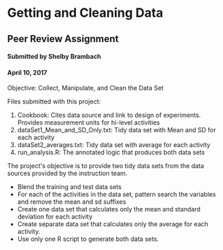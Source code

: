 <H1>Getting and Cleaning Data</H1>
<H2>Peer Review Assignment</H2>
<H4>Submitted by Shelby Brambach</H4>
<H4>April 10, 2017</H4>

Objective:  Collect, Manipulate, and Clean the Data Set

Files submitted with this project:
<OL>
<li>Cookbook: Cites data source and link to design of experiments.  Provides measurement units for hi-level activities</li>
<li>dataSet1_Mean_and_SD_Only.txt: Tidy data set with Mean and SD for each activity</li>
<li>dataSet2_averages.txt: Tidy data set with average for each activity</li>
<li>run_analysis.R: The annotated logic that produces both data sets</li>
</OL>

The project's objective is to provide two tidy data sets from the data sources provided by the instruction team.
* Blend the training and test data sets
* For each of the activities in the data set, pattern search the variables and remove the mean and sd suffixes
* Create one data set that calculates only the mean and standard deviation for each activity
* Create separate data set that calculates only the average for each activity.
* Use only one R script to generate both data sets.


